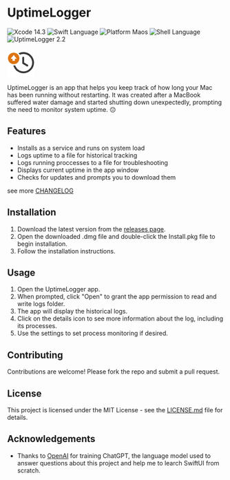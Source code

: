 # UptimeLogger

![Xcode 14.3](https://img.shields.io/badge/Xcode-14.3-blue.svg)
![Swift Language](https://img.shields.io/badge/language-Swift-green.svg)
![Platform Maos](https://img.shields.io/badge/platform-macOS-lightgrey.svg)
![Shell Language](https://img.shields.io/badge/shell-Bash-orange.svg)
![UptimeLogger 2.2](https://img.shields.io/badge/UptimeLogger-2.2-orange.svg)

![UptimeLogger Icon](UptimeLogger/Assets.xcassets/AppIcon.appiconset/64.png)


UptimeLogger is an app that helps you keep track of how long your Mac has been running without restarting. It was created after a MacBook suffered water damage and started shutting down unexpectedly, prompting the need to monitor system uptime. 😔

## Features

- Installs as a service and runs on system load
- Logs uptime to a file for historical tracking
- Logs running proccesses to a file for troubleshooting
- Displays current uptime in the app window
- Checks for updates and prompts you to download them

see more [CHANGELOG](CHANGELOG.md)

## Installation

1. Download the latest version from the [releases page](https://github.com/victorwads/UptimeLogger/releases).
2. Open the downloaded .dmg file and double-click the Install.pkg file to begin installation.
3. Follow the installation instructions.

## Usage

1. Open the UptimeLogger app.
2. When prompted, click "Open" to grant the app permission to read and write logs folder.
3. The app will display the historical logs.
4. Click on the details icon to see more information about the log, including its processes.
5. Use the settings to set process monitoring if desired.

## Contributing

Contributions are welcome! Please fork the repo and submit a pull request.

## License

This project is licensed under the MIT License - see the [LICENSE.md](LICENSE.md) file for details.

## Acknowledgements

- Thanks to [OpenAI](https://openai.com/) for training ChatGPT, the language model used to answer questions about this project and help me to learch SwiftUI from scratch.
